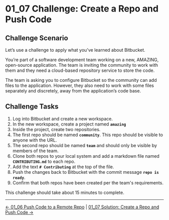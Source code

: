# 01_07 Challenge: Create a Repo and Push Code

## Challenge Scenario

Let’s use a challenge to apply what you’ve learned about Bitbucket.

You’re part of a software development team working on a new, AMAZING, open-source application.  The team is inviting the community to work with them and they need a cloud-based repository service to store the code.

The team is asking you to configure Bitbucket so the community can add files to the application.  However, they also need to work with some files separately and discretely, away from the application’s code base.

## Challenge Tasks

1. Log into Bitbucket and create a new workspace.
1. In the new workspace, create a project named **`amazing`**
1. Inside the project, create two repositories.
1. The first repo should be named **`community`**.  This repo should be visible to anyone with the URL.
1. The second repo should be named **`team`** and should only be visible by members of the team.
1. Clone both repos to your local system and add a markdown file named **`CONTRIBUTING.md`** to each repo.
1. Add the text **`# Contributing`** at the top of the file.
1. Push the changes back to Bitbucket with the commit message **`repo is ready`**.
1. Confirm that both repos have been created per the team's requirements.

This challenge should take about 15 minutes to complete.


<!-- FooterStart -->
---
[← 01_06 Push Code to a Remote Repo](../01_06_push_code/README.md) | [01_07 Solution: Create a Repo and Push Code →](../01_08_solution1/README.md)
<!-- FooterEnd -->
